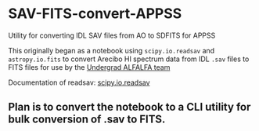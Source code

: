 # SAV-FITS-convert-APPSS
 Utility for converting IDL SAV files from AO to SDFITS for APPSS

 This originally began as a notebook using `scipy.io.readsav` and
 `astropy.io.fits` to convert Arecibo HI spectrum data from IDL `.sav` files 
 to FITS files for use by the [Undergrad ALFALFA
 team](http://egg.astro.cornell.edu/alfalfa/ugradteam/ugradteam.php)

 Documentation of readsav:
 [scipy.io.readsav](https://docs.scipy.org/doc/scipy/reference/generated/scipy.io.readsav.html)

 ## Plan is to convert the notebook to a CLI utility for bulk conversion of .sav to FITS.
